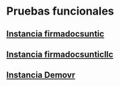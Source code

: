 # Pruebas funcionales

## [Instancia firmadocsuntic](instancias/suntic/suntic.md)

## [Instancia firmadocsunticllc](instancias/sunticllc/sunticllc.md)

## [Instancia Demovr](instancias/Demovr/demovr.md)